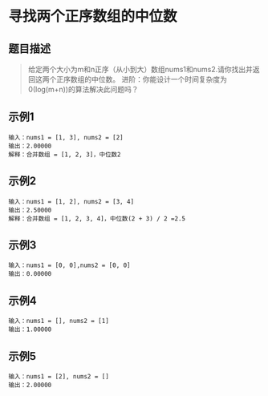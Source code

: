 # 寻找两个正序数组的中位数

## 题目描述
> 给定两个大小为m和n正序（从小到大）数组nums1和nums2.请你找出并返回这两个正序数组的中位数。
> 进阶：你能设计一个时间复杂度为0(log(m+n))的算法解决此问题吗？

## 示例1
```
输入：nums1 = [1, 3], nums2 = [2]
输出：2.00000
解释：合并数组 = [1, 2, 3]，中位数2
```

## 示例2
```
输入：nums1 = [1, 2], nums2 = [3, 4]
输出：2.50000
解释：合并数组 = [1, 2, 3, 4]，中位数(2 + 3) / 2 =2.5
```

## 示例3
```
输入：nums1 = [0, 0],nums2 = [0, 0]
输出：0.00000
```

## 示例4
```
输入：nums1 = [], nums2 = [1]
输出：1.00000
```

## 示例5
```
输入：nums1 = [2], nums2 = []
输出：2.00000
```